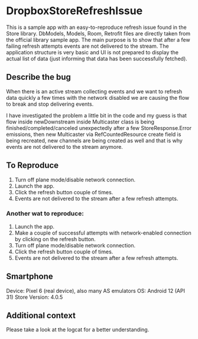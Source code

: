 # DropboxStoreRefreshIssue

This is a sample app with an easy-to-reproduce refresh issue found in the Store library. DbModels, Models,
Room, Retrofit files are directly taken from the official library sample app. The main purpose is to show that
after a few failing refresh attempts events are not delivered to the stream.
The application structure is very basic and UI is not prepared to display the actual list of data
(just informing that data has been successfully fetched).

## Describe the bug

When there is an active stream collecting events and we want to refresh data quickly a few times
with the network disabled we are causing the flow to break and stop delivering events.

I have investigated the problem a little bit in the code and my guess is that flow inside newDownstream
inside Multicaster class is being finished/completed/canceled unexpectedly after a few
StoreResponse.Error emissions, then new Multicaster via RefCountedResource create field is being
recreated, new channels are being created as well and that is why events are not delivered to the stream anymore.

## To Reproduce

1. Turn off plane mode/disable network connection.
2. Launch the app.
3. Click the refresh button couple of times.
4. Events are not delivered to the stream after a few refresh attempts.

### Another wat to reproduce:

1. Launch the app.
2. Make a couple of successful attempts with network-enabled connection by clicking on the refresh button.
3. Turn off plane mode/disable network connection.
4. Click the refresh button couple of times.
5. Events are not delivered to the stream after a few refresh attempts.

## Smartphone

Device: Pixel 6 (real device), also many AS emulators
OS: Android 12 (API 31)
Store Version: 4.0.5

## Additional context

Please take a look at the logcat for a better understanding.